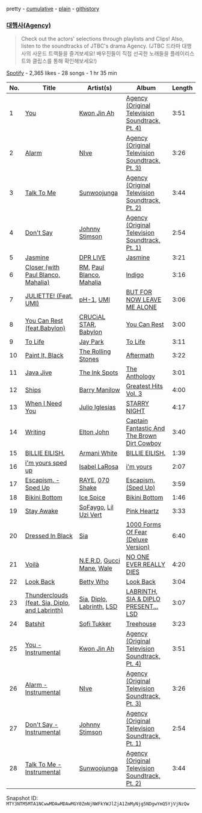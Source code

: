 pretty - [cumulative](/playlists/cumulative/37i9dQZF1DWWwmBCLmyITz.md) - [plain](/playlists/plain/37i9dQZF1DWWwmBCLmyITz) - [githistory](https://github.githistory.xyz/mackorone/spotify-playlist-archive/blob/main/playlists/plain/37i9dQZF1DWWwmBCLmyITz)

### [대행사\(Agency\)](https://open.spotify.com/playlist/37i9dQZF1DWWwmBCLmyITz)

> Check out the actors' selections through playlists and Clips! Also, listen to the soundtracks of JTBC's drama Agency\. \(JTBC 드라마 대행사의 사운드 트랙들을 즐겨보세요! 배우진들이 직접 선곡한 노래들을 플레이리스트와 클립스를 통해 확인해보세요!\)

[Spotify](https://open.spotify.com/user/spotify) - 2,365 likes - 28 songs - 1 hr 35 min

| No. | Title | Artist(s) | Album | Length |
|---|---|---|---|---|
| 1 | [You](https://open.spotify.com/track/4P31D4cdzUl3Afg64Jznri) | [Kwon Jin Ah](https://open.spotify.com/artist/0kRAVpQhUUArA8UnYwEdeZ) | [Agency \(Original Television Soundtrack, Pt\. 4\)](https://open.spotify.com/album/2SBWXosNjKbNpsg3naiIqu) | 3:51 |
| 2 | [Alarm](https://open.spotify.com/track/75dMjDJSRQH0AP4rJuOqfC) | [NIve](https://open.spotify.com/artist/1qOPo6b0U3t7BpyO8Ti1MF) | [Agency \(Original Television Soundtrack, Pt\. 3\)](https://open.spotify.com/album/7DpuEOoeJE6xfMpwVXERHV) | 3:26 |
| 3 | [Talk To Me](https://open.spotify.com/track/532r4BnsqKpIEgjp0UzBNu) | [Sunwoojunga](https://open.spotify.com/artist/04L3elxyr0XFua2Ek3domW) | [Agency \(Original Television Soundtrack, Pt\. 2\)](https://open.spotify.com/album/4kxQHWEz78fPpTBZQtzpm4) | 3:44 |
| 4 | [Don't Say](https://open.spotify.com/track/7EiIUTTNl88ZJ4G1042Xzy) | [Johnny Stimson](https://open.spotify.com/artist/00OF0nwYaoBSO3AnPVq3vE) | [Agency \(Original Television Soundtrack, Pt\. 1\)](https://open.spotify.com/album/7klfOSxLJwZGUL2Yx5dp2i) | 2:54 |
| 5 | [Jasmine](https://open.spotify.com/track/2IgbYlOlFpiSFYnsqB39lM) | [DPR LIVE](https://open.spotify.com/artist/0siBQaURCli5wn2lqv8WZg) | [Jasmine](https://open.spotify.com/album/2J4lOWOjWUYBRJoShrhAGk) | 3:21 |
| 6 | [Closer \(with Paul Blanco, Mahalia\)](https://open.spotify.com/track/0Cuwd86fyu0lPVokzTp8Hu) | [RM](https://open.spotify.com/artist/2auC28zjQyVTsiZKNgPRGs), [Paul Blanco](https://open.spotify.com/artist/2fiGm496AG7ePURQiSSJIw), [Mahalia](https://open.spotify.com/artist/16rCzZOMQX7P8Kmn5YKexI) | [Indigo](https://open.spotify.com/album/2wGinO7YWLHN2sULIr4a7v) | 3:16 |
| 7 | [JULIETTE! \(Feat\. UMI\)](https://open.spotify.com/track/1VREVb61J8aSWrT2sMrnfu) | [pH\-1](https://open.spotify.com/artist/2u7CP5T30c8ctenzXgEV1W), [UMI](https://open.spotify.com/artist/4ClziihVpBeFXNyDH83Lde) | [BUT FOR NOW LEAVE ME ALONE](https://open.spotify.com/album/5HUdhu9p2kVPQ8g56woOQn) | 3:06 |
| 8 | [You Can Rest \(feat.Babylon\)](https://open.spotify.com/track/17abOqBP0HKExIIVzp69Pp) | [CRUCiAL STAR](https://open.spotify.com/artist/4vdAgNz4vrUZVvS0CaVvGJ), [Babylon](https://open.spotify.com/artist/3P16F9giedxmc5238b66bo) | [You Can Rest](https://open.spotify.com/album/5rNOTnBRPjeNN73jbuFoRV) | 3:00 |
| 9 | [To Life](https://open.spotify.com/track/1hqukerMJf9N1qHo2sijii) | [Jay Park](https://open.spotify.com/artist/4XDi67ZENZcbfKnvMnTYsI) | [To Life](https://open.spotify.com/album/27QgCa49mAOEPoTcRYFZT6) | 3:11 |
| 10 | [Paint It, Black](https://open.spotify.com/track/63T7DJ1AFDD6Bn8VzG6JE8) | [The Rolling Stones](https://open.spotify.com/artist/22bE4uQ6baNwSHPVcDxLCe) | [Aftermath](https://open.spotify.com/album/72qrnM4yUNMDDlWiqKc8iY) | 3:22 |
| 11 | [Java Jive](https://open.spotify.com/track/5XvrvxNu3peNFyaelv8brK) | [The Ink Spots](https://open.spotify.com/artist/5bOsFzuJ6QZMr86ezC4oXY) | [The Anthology](https://open.spotify.com/album/5kP2AlLe5EsHEx6y3HpJjN) | 3:01 |
| 12 | [Ships](https://open.spotify.com/track/29G4lxwdGV0Ia1uCTkWjjW) | [Barry Manilow](https://open.spotify.com/artist/3alW3LYQS8K29z8C8NSLIX) | [Greatest Hits Vol\. 3](https://open.spotify.com/album/0rPdpVOWKaeHPwayMadpk8) | 4:00 |
| 13 | [When I Need You](https://open.spotify.com/track/6Ee6pMOa4ukBJHCHWrPtw4) | [Julio Iglesias](https://open.spotify.com/artist/4etuCZVdP8yiNPn4xf0ie5) | [STARRY NIGHT](https://open.spotify.com/album/2Mqs4qQ3wPmAgTX6yYfdeZ) | 4:17 |
| 14 | [Writing](https://open.spotify.com/track/4W2cHubtlOdF2BGCeWjw1r) | [Elton John](https://open.spotify.com/artist/3PhoLpVuITZKcymswpck5b) | [Captain Fantastic And The Brown Dirt Cowboy](https://open.spotify.com/album/4UcpKa4yD9AA3iEHI8MFSF) | 3:40 |
| 15 | [BILLIE EILISH.](https://open.spotify.com/track/27ZZdyTSQWI7Cug2d2PkqV) | [Armani White](https://open.spotify.com/artist/2qAwMsiIjTzlmfAkXKvhVA) | [BILLIE EILISH.](https://open.spotify.com/album/4MajX5vPeY4cX5pv6rf0sA) | 1:39 |
| 16 | [i'm yours sped up](https://open.spotify.com/track/4sFGNz4MYpGoz53ZGCwsiE) | [Isabel LaRosa](https://open.spotify.com/artist/5arKwJZEvT5uKq4o0JfqR4) | [i'm yours](https://open.spotify.com/album/3Q25UtV9pHu7onNcKwmmZ3) | 2:07 |
| 17 | [Escapism\. \- Sped Up](https://open.spotify.com/track/4rPJSqrov3zqGwXlemLBMw) | [RAYE](https://open.spotify.com/artist/5KKpBU5eC2tJDzf0wmlRp2), [070 Shake](https://open.spotify.com/artist/12Zk1DFhCbHY6v3xep2ZjI) | [Escapism\. \(Sped Up\)](https://open.spotify.com/album/1bdKI997loh6G68NED2cwX) | 3:59 |
| 18 | [Bikini Bottom](https://open.spotify.com/track/27Qz0cFmMGADsniMeUwyUe) | [Ice Spice](https://open.spotify.com/artist/3LZZPxNDGDFVSIPqf4JuEf) | [Bikini Bottom](https://open.spotify.com/album/2n38ZBBmPSssEGGPgu6NPl) | 1:46 |
| 19 | [Stay Awake](https://open.spotify.com/track/5k9kxCcae70vUElndjveXT) | [SoFaygo](https://open.spotify.com/artist/2SJhf6rTOU53g8yBdAjPby), [Lil Uzi Vert](https://open.spotify.com/artist/4O15NlyKLIASxsJ0PrXPfz) | [Pink Heartz](https://open.spotify.com/album/1POWgdYTzfFt9rhKlXFwsU) | 3:33 |
| 20 | [Dressed In Black](https://open.spotify.com/track/6ae0TVkpnFvn0dz4zIVlyd) | [Sia](https://open.spotify.com/artist/5WUlDfRSoLAfcVSX1WnrxN) | [1000 Forms Of Fear \(Deluxe Version\)](https://open.spotify.com/album/6FdNvoO5sF4EKwCX9je1MH) | 6:40 |
| 21 | [Voilà](https://open.spotify.com/track/3e7KcqiZN4wSrpoHUeYXjY) | [N.E.R.D](https://open.spotify.com/artist/5wPoxI5si3eJsYYwyXV4Wi), [Gucci Mane](https://open.spotify.com/artist/13y7CgLHjMVRMDqxdx0Xdo), [Wale](https://open.spotify.com/artist/67nwj3Y5sZQLl72VNUHEYE) | [NO ONE EVER REALLY DIES](https://open.spotify.com/album/54OXaFd0PtGtAgauTmARkD) | 4:20 |
| 22 | [Look Back](https://open.spotify.com/track/0NVO6Kn5CqzAuyXcMdqUMb) | [Betty Who](https://open.spotify.com/artist/0t3QQl52F463sxGXb1ckhB) | [Look Back](https://open.spotify.com/album/7MchsZ5wWMkDTbNEe7x8aN) | 3:04 |
| 23 | [Thunderclouds \(feat\. Sia, Diplo, and Labrinth\)](https://open.spotify.com/track/4lJNen4SMTIJMahALc3DcB) | [Sia](https://open.spotify.com/artist/5WUlDfRSoLAfcVSX1WnrxN), [Diplo](https://open.spotify.com/artist/5fMUXHkw8R8eOP2RNVYEZX), [Labrinth](https://open.spotify.com/artist/2feDdbD5araYcm6JhFHHw7), [LSD](https://open.spotify.com/artist/6IZ4ctovY9dl7bgHClAvKJ) | [LABRINTH, SIA & DIPLO PRESENT..\. LSD](https://open.spotify.com/album/0ujHQ5WCLuKJQXOqXpGtpf) | 3:07 |
| 24 | [Batshit](https://open.spotify.com/track/07wiTRlnyYjxGkYvORTdiV) | [Sofi Tukker](https://open.spotify.com/artist/586uxXMyD5ObPuzjtrzO1Q) | [Treehouse](https://open.spotify.com/album/7FGPGfAE8nIov4LhDgKwQa) | 3:23 |
| 25 | [You \- Instrumental](https://open.spotify.com/track/4eCXxRfrFUrBEVCWlTA1MH) | [Kwon Jin Ah](https://open.spotify.com/artist/0kRAVpQhUUArA8UnYwEdeZ) | [Agency \(Original Television Soundtrack, Pt\. 4\)](https://open.spotify.com/album/2SBWXosNjKbNpsg3naiIqu) | 3:51 |
| 26 | [Alarm \- Instrumental](https://open.spotify.com/track/3iesiARYwUmdBJuRfI5RQu) | [NIve](https://open.spotify.com/artist/1qOPo6b0U3t7BpyO8Ti1MF) | [Agency \(Original Television Soundtrack, Pt\. 3\)](https://open.spotify.com/album/7DpuEOoeJE6xfMpwVXERHV) | 3:26 |
| 27 | [Don't Say \- Instrumental](https://open.spotify.com/track/3Iehtm7dlKIFTJxib1yEC9) | [Johnny Stimson](https://open.spotify.com/artist/00OF0nwYaoBSO3AnPVq3vE) | [Agency \(Original Television Soundtrack, Pt\. 1\)](https://open.spotify.com/album/7klfOSxLJwZGUL2Yx5dp2i) | 2:54 |
| 28 | [Talk To Me \- Instrumental](https://open.spotify.com/track/5WYwLEQPQc8lLejVjUOjzj) | [Sunwoojunga](https://open.spotify.com/artist/04L3elxyr0XFua2Ek3domW) | [Agency \(Original Television Soundtrack, Pt\. 2\)](https://open.spotify.com/album/4kxQHWEz78fPpTBZQtzpm4) | 3:44 |

Snapshot ID: `MTY3NTM5MTA1NCwwMDAwMDAwMGY0ZmNjNWFkYWJlZjA1ZmMyNjg5NDgwYmQ5YjVjNzQw`
